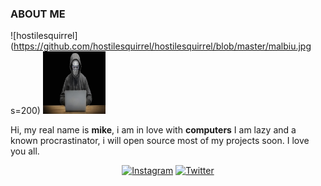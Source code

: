 ### ABOUT ME
![hostilesquirrel](https://github.com/hostilesquirrel/hostilesquirrel/blob/master/malbiu.jpg s=200)
<img src="https://github.com/hostilesquirrel/hostilesquirrel/blob/master/malbiu.jpg" width="100" height="100">

  Hi, my real name is <b>mike</b>, i am in love with <b>computers</b>
  I am lazy and a known procrastinator, i will open source most of my
  projects soon. I love you all.
 </p>
 <p align="center">
  <a href="https://www.instagram.com/TakashiMalibu/"><img src="https://img.shields.io/badge/Instagram--_.svg?style=social&logo=instagram" alt="Instagram"></a>
  <a href="https://twitter.com/malibu_inc"><img src="https://img.shields.io/badge/Twitter--_.svg?style=social&logo=twitter" alt="Twitter"></a>
</p>
